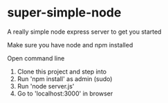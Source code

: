 # super-simple-node

A really simple node express server to get you started

Make sure you have node and npm installed

Open command line

1. Clone this project and step into
2. Run 'npm install' as admin (sudo)
3. Run 'node server.js'
4. Go to 'localhost:3000' in browser

